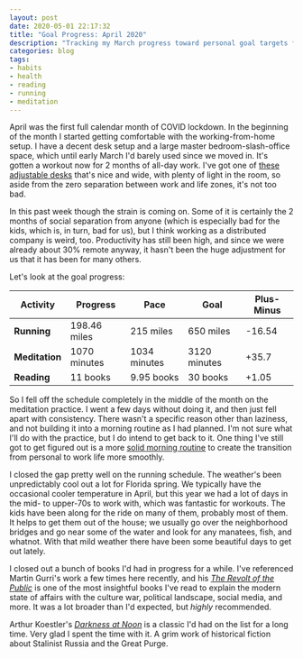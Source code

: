 ```yaml
---
layout: post
date: 2020-05-01 22:17:32
title: "Goal Progress: April 2020"
description: "Tracking my March progress toward personal goal targets for the year."
categories: blog
tags:
- habits
- health
- reading
- running
- meditation
---
```


April was the first full calendar month of COVID lockdown. In the beginning of the month I started getting comfortable with the working-from-home setup. I have a decent desk setup and a large master bedroom-slash-office space, which until early March I'd barely used since we moved in. It's gotten a workout now for 2 months of all-day work. I've got one of [these adjustable desks](https://www.fully.com/standing-desks/jarvis/jarvis-adjustable-height-desk-bamboo.html) that's nice and wide, with plenty of light in the room, so aside from the zero separation between work and life zones, it's not too bad.

In this past week though the strain is coming on. Some of it is certainly the 2 months of social separation from anyone (which is especially bad for the kids, which is, in turn, bad for us), but I think working as a distributed company is weird, too. Productivity has still been high, and since we were already about 30% remote anyway, it hasn't been the huge adjustment for us that it has been for many others.

Let's look at the goal progress:

| Activity       | Progress      | Pace         | Goal         | Plus-Minus                       |
|----------------|---------------|--------------|--------------|----------------------------------|
| **Running**    | 198.46 miles  | 215 miles    | 650 miles    | <span class="red">-16.54</span>  |
| **Meditation** | 1070 minutes  | 1034 minutes | 3120 minutes | <span class="green">+35.7</span> |
| **Reading**    | 11 books      | 9.95 books   | 30 books     | <span class="green">+1.05</span> |

So I fell off the schedule completely in the middle of the month on the meditation practice. I went a few days without doing it, and then just fell apart with consistency. There wasn't a specific reason other than laziness, and not building it into a morning routine as I had planned. I'm not sure what I'll do with the practice, but I do intend to get back to it. One thing I've still got to get figured out is a more [solid morning routine](/post/6am-writing/ "6am Writing") to create the transition from personal to work life more smoothly.

I closed the gap pretty well on the running schedule. The weather's been unpredictably cool out a lot for Florida spring. We typically have the occasional cooler temperature in April, but this year we had a lot of days in the mid- to upper-70s to work with, which was fantastic for workouts. The kids have been along for the ride on many of them, probably most of them. It helps to get them out of the house; we usually go over the neighborhood bridges and go near some of the water and look for any manatees, fish, and whatnot. With that mild weather there have been some beautiful days to get out lately.

I closed out a bunch of books I'd had in progress for a while. I've referenced Martin Gurri's work a few times here recently, and his _[The Revolt of the Public](/books/gurri-the-revolt-of-the-public/ "The Revolt of the Public")_ is one of the most insightful books I've read to explain the modern state of affairs with the culture war, political landscape, social media, and more. It was a lot broader than I'd expected, but _highly_ recommended.

Arthur Koestler's _[Darkness at Noon](/books/koestler-darkness-at-noon/ "Darkness at Noon")_ is a classic I'd had on the list for a long time. Very glad I spent the time with it. A grim work of historical fiction about Stalinist Russia and the Great Purge.
